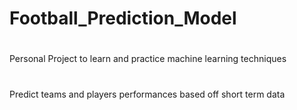 # Football_Prediction_Model
# 
Personal Project to learn and practice machine learning techniques
# 
Predict teams and players performances based off short term data
